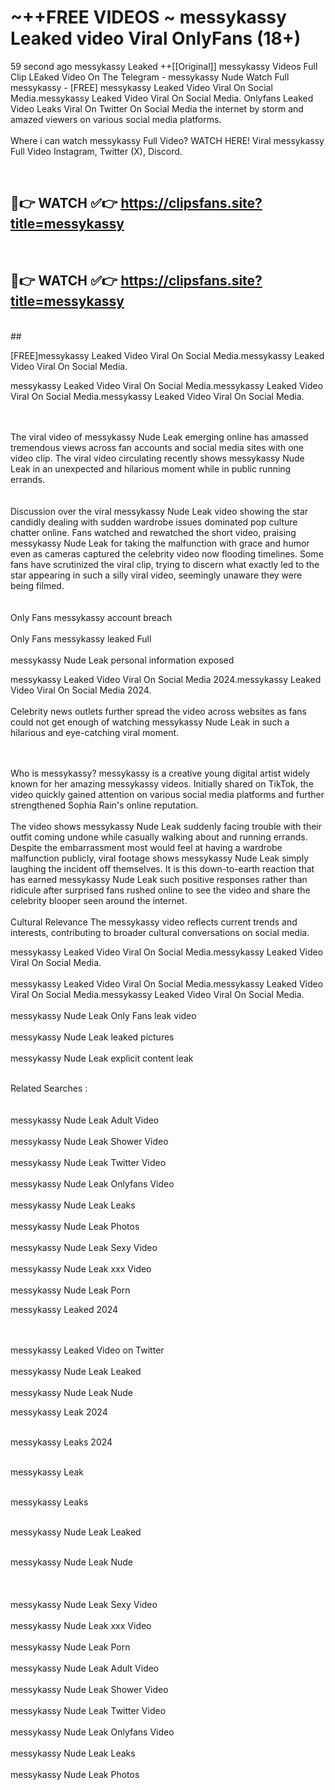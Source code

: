 # ~++FREE VIDEOS ~ messykassy Leaked video Viral OnlyFans (18+)<br>


59 second ago messykassy Leaked ++[[Original]] messykassy Videos Full Clip LEaked Video On The Telegram  - messykassy Nude  Watch Full messykassy - [FREE] messykassy Leaked Video Viral On Social Media.messykassy Leaked Video Viral On Social Media.   Onlyfans Leaked Video Leaks Viral On Twitter On Social Media the internet by storm and amazed viewers on various social media platforms. <br><br>
Where i can watch messykassy Full Video? WATCH HERE! Viral messykassy Full Video Instagram, Twitter (X), Discord. <br>


 <br>

##  🔴👉 WATCH ✅👉  <a href="https://clipsfans.site?title=messykassy&ref=git">https://clipsfans.site?title=messykassy</a> <br>
  <br>

##  🔴👉 WATCH ✅👉  <a href="https://clipsfans.site?title=messykassy&ref=git">https://clipsfans.site?title=messykassy</a> <br>
  <br>
  ##



[FREE]messykassy Leaked Video Viral On Social Media.messykassy Leaked Video Viral On Social Media. <br>

messykassy Leaked Video Viral On Social Media.messykassy Leaked Video Viral On Social Media.messykassy Leaked Video Viral On Social Media. <br>


  <br>

  <br>
The viral video of messykassy Nude Leak emerging online has amassed tremendous views across fan accounts and social media sites with one video clip. The viral video circulating recently shows messykassy Nude Leak in an unexpected and hilarious moment while in public running errands.<br>
<br>


<br>
Discussion over the viral messykassy Nude Leak video showing the star candidly dealing with sudden wardrobe issues dominated pop culture chatter online. Fans watched and rewatched the short video, praising messykassy Nude Leak for taking the malfunction with grace and humor even as cameras captured the celebrity video now flooding timelines. Some fans have scrutinized the viral clip, trying to discern what exactly led to the star appearing in such a silly viral video, seemingly unaware they were being filmed.<br>
<br>
<br> 
Only Fans messykassy account breach<br>
<br>
Only Fans messykassy leaked Full <br>
<br>
messykassy Nude Leak personal information exposed<br>

messykassy Leaked Video Viral On Social Media 2024.messykassy Leaked Video Viral On Social Media 2024. <br>
<br>
Celebrity news outlets further spread the video across websites as fans could not get enough of watching messykassy Nude Leak in such a hilarious and eye-catching viral moment.<br>
<br>

<br>
Who is messykassy? messykassy is a creative young digital artist widely known for her amazing messykassy videos. Initially shared on TikTok, the video quickly gained attention on various social media platforms and further strengthened Sophia Rain's online reputation.<br>
<br>
The video shows messykassy Nude Leak suddenly facing trouble with their outfit coming undone while casually walking about and running errands. Despite the embarrassment most would feel at having a wardrobe malfunction publicly, viral footage shows messykassy Nude Leak simply laughing the incident off themselves. It is this down-to-earth reaction that has earned messykassy Nude Leak such positive responses rather than ridicule after surprised fans rushed online to see the video and share the celebrity blooper seen around the internet.<br>
<br>
Cultural Relevance The messykassy video reflects current trends and interests, contributing to broader cultural conversations on social media.<br>

messykassy Leaked Video Viral On Social Media.messykassy Leaked Video Viral On Social Media.<br>
<br>
messykassy Leaked Video Viral On Social Media.messykassy Leaked Video Viral On Social Media.messykassy Leaked Video Viral On Social Media.<br>
<br>
messykassy Nude Leak Only Fans leak video<br>
<br>
messykassy Nude Leak leaked pictures<br>
<br>
messykassy Nude Leak explicit content leak<br>


<br>
Related Searches :<br>
<br>

<br>
messykassy Nude Leak Adult Video<br>
<br>
messykassy Nude Leak Shower Video<br>
<br>
messykassy Nude Leak Twitter Video<br>
<br>
messykassy Nude Leak Onlyfans Video<br>
<br>
messykassy Nude Leak Leaks<br>
<br>
messykassy Nude Leak Photos<br>

<br>
messykassy Nude Leak Sexy Video<br>
<br>
messykassy Nude Leak xxx Video<br>
<br>
messykassy Nude Leak Porn<br>

messykassy  Leaked 2024 <br> <br>
<br>

messykassy Leaked Video on Twitter <br>
<br>
messykassy Nude Leak Leaked<br>
<br>
messykassy Nude Leak Nude<br>


messykassy  Leak 2024 <br> <br>



messykassy  Leaks 2024 <br> <br>



 
messykassy  Leak<br> <br>



messykassy  Leaks<br> <br>


messykassy Nude Leak Leaked<br> <br>

messykassy Nude Leak Nude<br> <br>
<br> <br>
messykassy Nude Leak Sexy Video
<br> <br>
messykassy Nude Leak xxx Video
<br> <br>
messykassy Nude Leak Porn
<br> <br>
messykassy Nude Leak Adult Video
<br> <br>
messykassy Nude Leak Shower Video
<br> <br>
messykassy Nude Leak Twitter Video
<br> <br>
messykassy Nude Leak Onlyfans Video
<br> <br>
messykassy Nude Leak Leaks
<br> <br>
messykassy Nude Leak Photos






</p>




 



</p>










